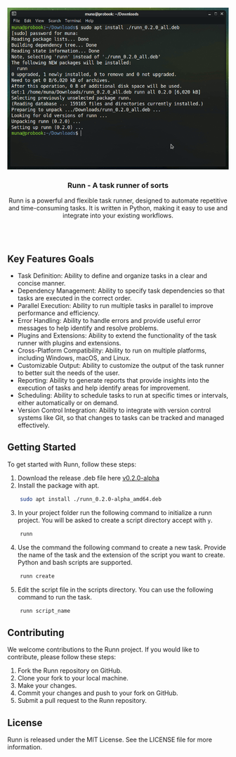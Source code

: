 







<br />
<div align="center">
  <div align="center">
    <img src="assets/runn-tutorial.gif" >
</div>

 <h3 align="center">Runn - A task runner of sorts</h3>

  <p align="center">
Runn is a powerful and flexible task runner, designed to automate repetitive and time-consuming tasks. It is written in Python, making it easy to use and integrate into your existing workflows.
  </p>

</div>

<br/>
<br/>





## Key Features Goals
- Task Definition: Ability to define and organize tasks in a clear and concise manner.
- Dependency Management: Ability to specify task dependencies so that tasks are executed in the correct order.
- Parallel Execution: Ability to run multiple tasks in parallel to improve performance and efficiency.
- Error Handling: Ability to handle errors and provide useful error messages to help identify and resolve problems.
- Plugins and Extensions: Ability to extend the functionality of the task runner with plugins and extensions.
- Cross-Platform Compatibility: Ability to run on multiple platforms, including Windows, macOS, and Linux.
- Customizable Output: Ability to customize the output of the task runner to better suit the needs of the user.
- Reporting: Ability to generate reports that provide insights into the execution of tasks and help identify areas for improvement.
- Scheduling: Ability to schedule tasks to run at specific times or intervals, either automatically or on demand.
- Version Control Integration: Ability to integrate with version control systems like Git, so that changes to tasks can be tracked and managed effectively.

## Getting Started
To get started with Runn, follow these steps:
1. Download the release .deb file here [v0.2.0-alpha](https://github.com/munabedan/Runn/releases/tag/v0.2.0-alpha)
2. Install the package with apt.

```bash
    sudo apt install ./runn_0.2.0-alpha_amd64.deb
```
3. In your project folder run the following command to initialize a runn project. You will be asked to create a script directory accept with `y`.

```bash
    runn
```
4. Use the command the following command to create a new task. Provide the name of the task and the extension of the script you want to create. Python and bash scripts are supported.

```bash
    runn create
```

5. Edit the script file in the scripts directory. You can use the following command to run the task.

```bash
    runn script_name
```




## Contributing
We welcome contributions to the Runn project. If you would like to contribute, please follow these steps:
1. Fork the Runn repository on GitHub.
2. Clone your fork to your local machine.
3. Make your changes.
4. Commit your changes and push to your fork on GitHub.
5. Submit a pull request to the Runn repository.

## License
Runn is released under the MIT License. See the LICENSE file for more information.
